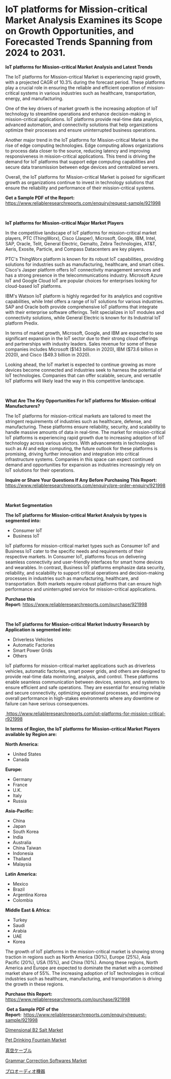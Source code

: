 <p><h1>IoT platforms for Mission-critical Market Analysis Examines its Scope on Growth Opportunities, and Forecasted Trends Spanning from 2024 to 2031.</h1></p><p><strong>IoT platforms for Mission-critical Market Analysis and Latest Trends</strong></p>
<p><p>The IoT platforms for Mission-critical Market is experiencing rapid growth, with a projected CAGR of 10.3% during the forecast period. These platforms play a crucial role in ensuring the reliable and efficient operation of mission-critical systems in various industries such as healthcare, transportation, energy, and manufacturing.</p><p>One of the key drivers of market growth is the increasing adoption of IoT technology to streamline operations and enhance decision-making in mission-critical applications. IoT platforms provide real-time data analytics, advanced automation, and connectivity solutions that help organizations optimize their processes and ensure uninterrupted business operations.</p><p>Another major trend in the IoT platforms for Mission-critical Market is the rise of edge computing technologies. Edge computing allows organizations to process data closer to the source, reducing latency and improving responsiveness in mission-critical applications. This trend is driving the demand for IoT platforms that support edge computing capabilities and secure data transmission between edge devices and centralized servers.</p><p>Overall, the IoT platforms for Mission-critical Market is poised for significant growth as organizations continue to invest in technology solutions that ensure the reliability and performance of their mission-critical systems.</p></p>
<p><strong>Get a Sample PDF of the Report:&nbsp;</strong> <a href="https://www.reliableresearchreports.com/enquiry/request-sample/921998">https://www.reliableresearchreports.com/enquiry/request-sample/921998</a></p>
<p>&nbsp;</p>
<p><strong>IoT platforms for Mission-critical Major Market Players</strong></p>
<p><p>In the competitive landscape of IoT platforms for mission-critical market players, PTC (ThingWorx), Cisco (Jasper), Microsoft, Google, IBM, Intel, SAP, Oracle, Telit, General Electric, Gemalto, Zebra Technologies, AT&T, Aeris, Exosite, Particle, and Compass Datacenters are key players.</p><p>PTC's ThingWorx platform is known for its robust IoT capabilities, providing solutions for industries such as manufacturing, healthcare, and smart cities. Cisco's Jasper platform offers IoT connectivity management services and has a strong presence in the telecommunications industry. Microsoft Azure IoT and Google Cloud IoT are popular choices for enterprises looking for cloud-based IoT platforms.</p><p>IBM's Watson IoT platform is highly regarded for its analytics and cognitive capabilities, while Intel offers a range of IoT solutions for various industries. SAP and Oracle both provide comprehensive IoT platforms that integrate with their enterprise software offerings. Telit specializes in IoT modules and connectivity solutions, while General Electric is known for its Industrial IoT platform Predix.</p><p>In terms of market growth, Microsoft, Google, and IBM are expected to see significant expansion in the IoT sector due to their strong cloud offerings and partnerships with industry leaders. Sales revenue for some of these companies includes Microsoft ($143 billion in 2020), IBM ($73.6 billion in 2020), and Cisco ($49.3 billion in 2020).</p><p>Looking ahead, the IoT market is expected to continue growing as more devices become connected and industries seek to harness the potential of IoT technologies. Companies that can offer scalable, secure, and versatile IoT platforms will likely lead the way in this competitive landscape.</p></p>
<p>&nbsp;</p>
<p><strong>What Are The Key Opportunities For IoT platforms for Mission-critical Manufacturers?</strong></p>
<p><p>The IoT platforms for mission-critical markets are tailored to meet the stringent requirements of industries such as healthcare, defense, and manufacturing. These platforms ensure reliability, security, and scalability to handle massive amounts of data in real-time. The market for mission-critical IoT platforms is experiencing rapid growth due to increasing adoption of IoT technology across various sectors. With advancements in technologies such as AI and edge computing, the future outlook for these platforms is promising, driving further innovation and integration into critical infrastructure systems. Companies in this space can expect continued demand and opportunities for expansion as industries increasingly rely on IoT solutions for their operations.</p></p>
<p><strong>Inquire or Share Your Questions If Any Before Purchasing This Report:</strong> <a href="https://www.reliableresearchreports.com/enquiry/pre-order-enquiry/921998">https://www.reliableresearchreports.com/enquiry/pre-order-enquiry/921998</a></p>
<p>&nbsp;</p>
<p><strong>Market Segmentation</strong></p>
<p><strong>The IoT platforms for Mission-critical Market Analysis by types is segmented into:</strong></p>
<p><ul><li>Consumer IoT</li><li>Business IoT</li></ul></p>
<p><p>IoT platforms for mission-critical market types such as Consumer IoT and Business IoT cater to the specific needs and requirements of their respective markets. In Consumer IoT, platforms focus on delivering seamless connectivity and user-friendly interfaces for smart home devices and wearables. In contrast, Business IoT platforms emphasize data security, reliability, and scalability to support critical operations and decision-making processes in industries such as manufacturing, healthcare, and transportation. Both markets require robust platforms that can ensure high performance and uninterrupted service for mission-critical applications.</p></p>
<p><strong>Purchase this Report:&nbsp;</strong><a href="https://www.reliableresearchreports.com/purchase/921998">https://www.reliableresearchreports.com/purchase/921998</a></p>
<p>&nbsp;</p>
<p><strong>The IoT platforms for Mission-critical Market Industry Research by Application is segmented into:</strong></p>
<p><ul><li>Driverless Vehicles</li><li>Automatic Factories</li><li>Smart Power Grids</li><li>Others</li></ul></p>
<p><p>IoT platforms for mission-critical market applications such as driverless vehicles, automatic factories, smart power grids, and others are designed to provide real-time data monitoring, analysis, and control. These platforms enable seamless communication between devices, sensors, and systems to ensure efficient and safe operations. They are essential for ensuring reliable and secure connectivity, optimizing operational processes, and improving overall performance in high-stakes environments where any downtime or failure can have serious consequences.</p></p>
<p><a href="https://www.reliableresearchreports.com/iot-platforms-for-mission-critical-r921998">&nbsp;https://www.reliableresearchreports.com/iot-platforms-for-mission-critical-r921998</a></p>
<p><strong>In terms of Region, the IoT platforms for Mission-critical Market Players available by Region are:</strong></p>
<p>
    <p> <strong> North America: </strong>
        <ul>
            <li>United States</li>
            <li>Canada</li>
        </ul>
        </p> 
    <p> <strong> Europe: </strong>
        <ul>
            <li>Germany</li>
            <li>France</li>
            <li>U.K.</li>
            <li>Italy</li>
            <li>Russia</li>
        </ul>
        </p> 
    <p> <strong> Asia-Pacific: </strong>
        <ul>
            <li>China</li>
            <li>Japan</li>
            <li>South Korea</li>
            <li>India</li>
            <li>Australia</li>
            <li>China Taiwan</li>
            <li>Indonesia</li>
            <li>Thailand</li>
            <li>Malaysia</li>
        </ul>
        </p> 
    <p> <strong> Latin America: </strong>
        <ul>
            <li>Mexico</li>
            <li>Brazil</li>
            <li>Argentina Korea</li>
            <li>Colombia</li>
        </ul>
        </p> 
    <p> <strong> Middle East & Africa: </strong>
        <ul>
            <li>Turkey</li>
            <li>Saudi</li>
            <li>Arabia</li>
            <li>UAE</li>
            <li>Korea</li>
        </ul>
    </p>
    </p>
<p><p>The growth of IoT platforms in the mission-critical market is showing strong traction in regions such as North America (30%), Europe (25%), Asia Pacific (20%), USA (15%), and China (10%). Among these regions, North America and Europe are expected to dominate the market with a combined market share of 55%. The increasing adoption of IoT technologies in critical industries such as healthcare, manufacturing, and transportation is driving the growth in these regions.</p></p>
<p><strong>Purchase this Report: </strong><a href="https://www.reliableresearchreports.com/purchase/921998">https://www.reliableresearchreports.com/purchase/921998</a></p>
<p>&nbsp;<strong>Get a Sample PDF of the Report:&nbsp;&nbsp;</strong><a href="https://www.reliableresearchreports.com/enquiry/request-sample/921998">https://www.reliableresearchreports.com/enquiry/request-sample/921998</a></p>
<p><strong></strong></p>
<p><p><a href="https://www.linkedin.com/pulse/dimensional-b2-salt-market-competitive-analysis-trends-forecast-c5gqc">Dimensional B2 Salt Market</a></p><p><a href="https://issuu.com/reportprime-2/docs/pet-drinking-fountain-market-size-2030.pptx">Pet Drinking Fountain Market</a></p><p><a href="https://github.com/reliezer65/Market-Research-Report-List-1/blob/main/109232760972.md">真空ケーブル</a></p><p><a href="https://www.linkedin.com/pulse/grammar-correction-softwares-market-exploring-share-trends-future-3pyjf">Grammar Correction Softwares Market</a></p><p><a href="https://github.com/RodHoppe07/Market-Research-Report-List-1/blob/main/257242360970.md">プロオーディオ機器</a></p></p>